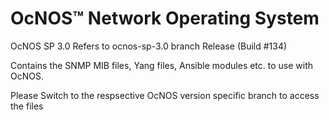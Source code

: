 # OcNOS™ Network Operating System 
OcNOS SP 3.0 Refers to ocnos-sp-3.0 branch Release (Build #134)

Contains the SNMP MIB files, Yang files, Ansible modules etc. to use with OcNOS.

Please Switch to the respsective OcNOS version specific branch to access the files 



